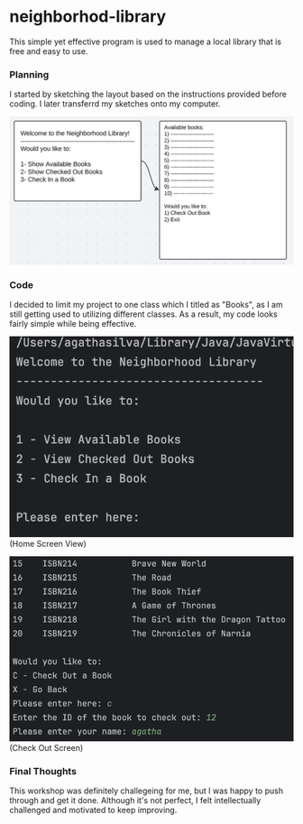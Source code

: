 # neighborhod-library
This simple yet effective program is used to manage a local library that is free and easy to use.

### Planning
I started by sketching the layout based on the instructions provided before coding. I later transferrd my sketches onto my computer.

![planning](images/planning.png)

### Code
I decided to limit my project to one class which I titled as "Books", as I am still getting used to utilizing different classes. As a result, my code looks fairly simple while being effective.

![HomeScreen](images/HomeScreen.png)
(Home Screen View)

![CheckOut](images/CheckOutScreen.png)
(Check Out Screen)

### Final Thoughts
This workshop was definitely challegeing for me, but I was happy to push through and get it done. Although it's not perfect, I felt intellectually challenged and motivated to keep improving.





